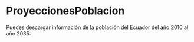 # ProyeccionesPoblacion
Puedes descargar información de la población del Ecuador del año 2010 al año 2035: 
